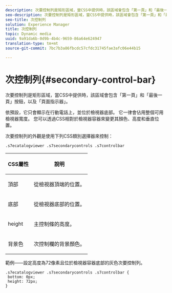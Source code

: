 ```yaml
---
description: 次要控制列是矩形區域，當CSS中提供時，該區域會包含「第一頁」和「最後一頁」按鈕，以及「頁面指示器」。
seo-description: 次要控制列是矩形區域，當CSS中提供時，該區域會包含「第一頁」和「最後一頁」按鈕，以及「頁面指示器」。
seo-title: 次控制列
solution: Experience Manager
title: 次控制列
topic: Dynamic media
uuid: 9a91da6b-0d9b-4b4c-9659-86a64e624947
translation-type: tm+mt
source-git-commit: 7bc7b3a86fbcdc57cfdc31745fae3afc06e44b15

---
```



# 次控制列{#secondary-control-bar}

次要控制列是矩形區域，當CSS中提供時，該區域會包含「第一頁」和「最後一頁」按鈕，以及「頁面指示器」。

依預設，它只會顯示在行動電話上，並位於檢視器底部。 它一律會佔用整個可用檢視器寬度。 您可以透過CSS相對於檢視器容器來變更其顏色、高度和垂直位置。

次要控制列的外觀是使用下列CSS類別選擇器來控制：

`.s7ecatalogviewer .s7secondarycontrols .s7controlbar`

<table id="table_2C8D322F57114A72B43053CB4539C65C"> 
 <thead> 
  <tr> 
   <th colname="col1" class="entry"> <p> CSS屬性 </p> </th> 
   <th colname="col2" class="entry"> <p>說明 </p> </th> 
  </tr> 
 </thead>
 <tbody> 
  <tr> 
   <td colname="col1"> <p> <span class="codeph"> 頂部 </span> </p> </td> 
   <td colname="col2"> <p>從檢視器頂端的位置。 </p> </td> 
  </tr> 
  <tr> 
   <td colname="col1"> <p> <span class="codeph"> 底部 </span> </p> </td> 
   <td colname="col2"> <p>從檢視器底部的位置。 </p> </td> 
  </tr> 
  <tr> 
   <td colname="col1"> <p> <span class="codeph"> height </span> </p> </td> 
   <td colname="col2"> <p>主控制條的高度。 </p> </td> 
  </tr> 
  <tr> 
   <td colname="col1"> <p> <span class="codeph"> 背景色 </span> </p> </td> 
   <td colname="col2"> <p>次控制欄的背景顏色。 </p> </td> 
  </tr> 
 </tbody> 
</table>

範例——設定高度為72像素且位於檢視器容器底部的灰色次要控制列。

```
.s7ecatalogviewer .s7secondarycontrols .s7controlbar {  
 bottom: 0px; 
 height: 72px; 
}
```


